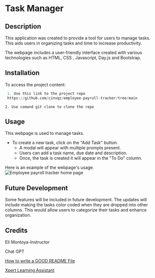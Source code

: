 # Task Manager

## Description

This application was created to provide a tool for users to manage tasks. This aids users in organizing tasks and time to increase productivity.

The webpage includes a user-friendly interface created with various technologies such as HTML, CSS , Javascript, Day.js and Bootstrap.

## Installation

To access the project content:
   ```python
    1. Use this link to the project repo
    https://github.com/cinvqz/employee-payroll-tracker/tree/main
   ```
    2. Use comand git clone to clone the repo

## Usage
This webpage is used to manage tasks.
- To create a new task, click on the "Add Task" button.
    - A modal will appear with multiple prompts present.
    - Users can add a task name, due date and description.
    - Once, the task is created it will appear in the "To Do" column.

Here is an example of the webpage's usage.
![Employee payroll tracker home page](<Task Manager Preview.gif>)


## Future Development
Some features will be included in future development.
The updates will include making the tasks color coded when they are dropped into other columns. This would allow users to categorize their tasks and enhance organization.

## Credits

Eli Montoya-Instructor

Chat GPT

[How to write a GOOD README File](https://www.freecodecamp.org/news/how-to-write-a-good-readme-file/)

[Xpert Learning Assistant](https://bootcampspot.instructure.com/courses/5281/external_tools/313)